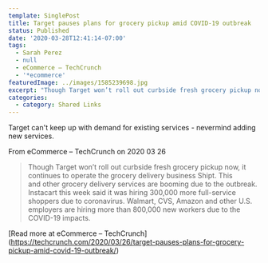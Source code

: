 ```yaml
---
template: SinglePost
title: Target pauses plans for grocery pickup amid COVID-19 outbreak
status: Published
date: '2020-03-28T12:41:14-07:00'
tags:
  - Sarah Perez
  - null
  - eCommerce – TechCrunch
  - '*ecommerce'
featuredImage: ../images/1585239698.jpg
excerpt: "Though Target won’t roll out curbside fresh grocery pickup now, it continues to operate the grocery delivery business Shipt. This and\_other grocery delivery services are booming due to the outbreak. Instacart this week said it was hiring 300,000 more full-service shoppers due to coronavirus. Walmart, CVS, Amazon and other U.S. employers are hiring more than 800,000 new workers due to the COVID-19 impacts."
categories:
  - category: Shared Links
---
```

Target can't keep up with demand for existing services - nevermind adding new services.

From eCommerce – TechCrunch on 2020 03 26
> Though Target won’t roll out curbside fresh grocery pickup now, it continues to operate the grocery delivery business Shipt. This and other grocery delivery services are booming due to the outbreak. Instacart this week said it was hiring 300,000 more full-service shoppers due to coronavirus. Walmart, CVS, Amazon and other U.S. employers are hiring more than 800,000 new workers due to the COVID-19 impacts.


[Read more at eCommerce – TechCrunch] (https://techcrunch.com/2020/03/26/target-pauses-plans-for-grocery-pickup-amid-covid-19-outbreak/)
